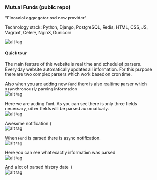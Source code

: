 ### Mutual Funds (public repo)  
"Financial aggregator and new provider"

Technology stack: Python, Django, PostgreSQL, Redis, HTML, CSS, JS, Vagrant, Celery, NginX, Gunicorn 

![alt tag](https://s3-eu-west-1.amazonaws.com/bernatskyys/github/1.png)

#### Quick tour
The main feature of this website is real time and scheduled parsers.  
Every day website automatically updates all information. For this purpose there are two complex parsers which work
based on cron time.  

Also when you are adding new `Fund` there is also realtime parser which asynchronously parsing information  
![alt tag](https://s3-eu-west-1.amazonaws.com/bernatskyys/github/2.png)  

Here we are adding `Fund`. As you can see there is only three fields necessary, other fields will be parsed automatically.  
![alt tag](https://s3-eu-west-1.amazonaws.com/bernatskyys/github/3.png)  

Awesome notification:)  
![alt tag](https://s3-eu-west-1.amazonaws.com/bernatskyys/github/4.png)  

When `Fund` is parsed there is async notification.  
![alt tag](https://s3-eu-west-1.amazonaws.com/bernatskyys/github/5.png)  

Here you can see what exactly information was parsed  
![alt tag](https://s3-eu-west-1.amazonaws.com/bernatskyys/github/6.png)  

And a lot of parsed history date :)  
![alt tag](https://s3-eu-west-1.amazonaws.com/bernatskyys/github/7.png)  

